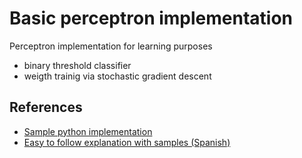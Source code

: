 # Basic perceptron implementation
Perceptron implementation for learning purposes
- binary threshold classifier 
- weigth trainig via stochastic gradient descent

## References
- [Sample python implementation](https://machinelearningmastery.com/implement-perceptron-algorithm-scratch-python)
- [Easy to follow explanation with samples (Spanish)](http://www.tecnohobby.net/ppal/index.php/inteligencia-artificial/redes-neuronales/11-perceptron)